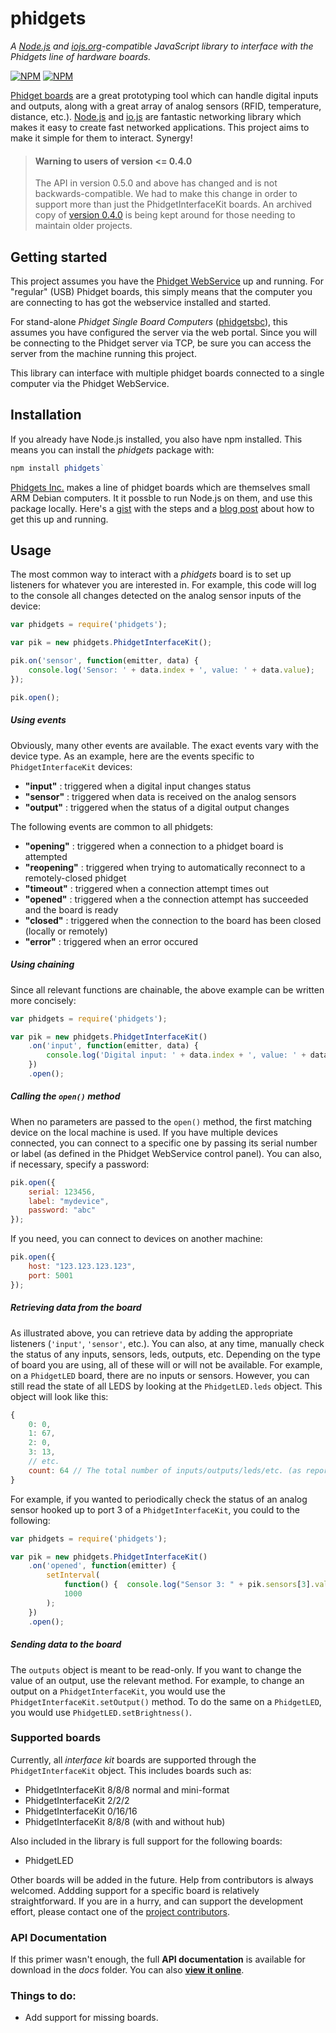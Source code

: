 # phidgets
_A [Node.js](http://www.nodejs.org/) and [iojs.org](http://www.iojs.org/)-compatible
JavaScript library to interface with the Phidgets line of hardware boards._

[![NPM](https://nodei.co/npm/phidgets.png?downloads=true)](https://nodei.co/npm/phidgets/) [![NPM](https://nodei.co/npm-dl/phidgets.png?months=6&height=2)](https://nodei.co/npm/phidgets/)

[Phidget boards](http://www.phidgets.com/) are a great prototyping tool which can handle
digital inputs and outputs, along with a great array of analog sensors (RFID, temperature,
distance, etc.).  [Node.js](http://nodejs.org) and [io.js](http://iojs.org) are fantastic
networking library which makes it easy to create fast networked applications.  This
project aims to make it simple for them to interact. Synergy!

>#### Warning to users of version <= 0.4.0
>
>The API in version 0.5.0 and above has changed and is not backwards-compatible. We had to
>make this change in order to support more than just the PhidgetInterfaceKit boards. An
>archived copy of
> [version 0.4.0](https://github.com/evantahler/nodePhidgets/archive/v0.4.0.zip)
>is being kept around for those needing to maintain older projects.

## Getting started
This project assumes you have the
[Phidget WebService](http://www.phidgets.com/docs/Phidget_WebService) up and running.  For
"regular" (USB) Phidget boards, this simply means that the computer you are connecting to
has got the webservice installed and started.

For stand-alone *Phidget Single Board Computers*
([phidgetsbc](http://www.phidgets.com/products.php?category=21)), this assumes you have
configured the server via the web portal. Since you will be connecting to the Phidget
server via TCP, be sure you can access the server from the machine running this project.

This library can interface with multiple phidget boards connected to a single computer via
the Phidget WebService.

## Installation
If you already have Node.js installed, you also have npm installed. This means you can
install the *phidgets* package with:

```javascript
npm install phidgets`
```

[Phidgets Inc.](http://www.phidgets.com) makes a line of phidget boards which are
themselves small ARM Debian computers. It it possble to run Node.js on them, and use this
package locally. Here's a [gist](https://gist.github.com/1574158) with the steps and a
[blog post](http://blog.evantahler.com/node-js-running-on-a-phidgets-sbc2-board) about how
to get this up and running.

## Usage

The most common way to interact with a *phidgets* board is to set up listeners for
whatever you are interested in. For example, this code will log to the console all changes
detected on the analog sensor inputs of the device:

```javascript
var phidgets = require('phidgets');

var pik = new phidgets.PhidgetInterfaceKit();

pik.on('sensor', function(emitter, data) {
    console.log('Sensor: ' + data.index + ', value: ' + data.value);
});

pik.open();
```
##### Using events

Obviously, many other events are available. The exact events vary with the device type. As
an example, here are the events specific to `PhidgetInterfaceKit` devices:

* **"input"** : triggered when a digital input changes status
* **"sensor"** : triggered when data is received on the analog sensors
* **"output"** : triggered when the status of a digital output changes

The following events are common to all phidgets: 

* **"opening"** : triggered when a connection to a phidget board is attempted
* **"reopening"** : triggered when trying to automatically reconnect to a remotely-closed
  phidget
* **"timeout"** : triggered when a connection attempt times out
* **"opened"** : triggered when a the connection attempt has succeeded and the board is
  ready
* **"closed"** : triggered when the connection to the board has been closed (locally or
  remotely)
* **"error"** : triggered when an error occured

##### Using chaining

Since all relevant functions are chainable, the above example can be written more
concisely:

```javascript
var phidgets = require('phidgets');

var pik = new phidgets.PhidgetInterfaceKit()
    .on('input', function(emitter, data) {
        console.log('Digital input: ' + data.index + ', value: ' + data.value);
    })
    .open();
```

##### Calling the `open()` method

When no parameters are passed to the `open()` method, the first matching device on the
local machine is used. If you have multiple devices connected, you can connect to a
specific one by passing its serial number or label (as defined in the Phidget WebService
control panel). You can also, if necessary, specify a password:

```javascript
pik.open({
    serial: 123456,
    label: "mydevice",
    password: "abc"
});
```

If you need, you can connect to devices on another machine:

```javascript
pik.open({
    host: "123.123.123.123",
    port: 5001
});
```
##### Retrieving data from the board

As illustrated above, you can retrieve data by adding the appropriate listeners
(`'input'`, `'sensor'`, etc.). You can also, at any time, manually check the status of any
inputs, sensors, leds, outputs, etc. Depending on the type of board you are using, all of these
will or will not be available. For example, on a `PhidgetLED` board, there are no inputs
or sensors. However, you can still read the state of all LEDS by looking at the
`PhidgetLED.leds` object. This object will look like this:

```javascript
{
    0: 0,
    1: 67,
    2: 0,
    3: 13,
    // etc.
    count: 64 // The total number of inputs/outputs/leds/etc. (as reported by the board)
}
```
For example, if you wanted to periodically check the status of an analog sensor hooked up
to port 3 of a `PhidgetInterfaceKit`, you could to the following:

```javascript
var phidgets = require('phidgets');

var pik = new phidgets.PhidgetInterfaceKit()
    .on('opened', function(emitter) {
        setInterval(
            function() {  console.log("Sensor 3: " + pik.sensors[3].value);  },
            1000
        );
    })
    .open();
```
##### Sending data to the board

The `outputs` object is meant to be read-only. If you want to change the value of an
output, use the relevant method. For example, to change an output on a
`PhidgetInterfaceKit`, you would use the `PhidgetInterfaceKit.setOutput()` method. To do
the same on a `PhidgetLED`, you would use `PhidgetLED.setBrightness()`.

### Supported boards

Currently, all *interface kit* boards are supported through the `PhidgetInterfaceKit`
object. This includes boards such as:

 * PhidgetInterfaceKit 8/8/8 normal and mini-format
 * PhidgetInterfaceKit 2/2/2
 * PhidgetInterfaceKit 0/16/16
 * PhidgetInterfaceKit 8/8/8 (with and without hub)

Also included in the library is full support for the following boards:

 * PhidgetLED

Other boards will be added in the future. Help from contributors is always welcomed.
Addding support for a specific board is relatively straightforward. If you are in a hurry,
and can support the development effort, please contact one of the
[project contributors](https://github.com/evantahler/nodePhidgets/graphs/contributors).

### API Documentation

If this primer wasn't enough, the full **API documentation** is available for download in
the *docs* folder. You can also
**[view it online](http://cotejp.github.io/node-phidgets/docs/)**.

### Things to do:
* Add support for missing boards.
